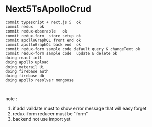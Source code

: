 # Next5TsApolloCrud

```
commit typescript + next.js 5  ok
commit redux   ok
commit redux-obserable   ok
commit redux-form  store setup ok
commit apolloGraphQL front end ok
commit apolloGraphQL back end  ok
commit redux-form sample code default query & changeText ok
commit redux-form sample code  update & delete ok
doing react-intl 
doing apollo upload
doing materail Ui  
doing firebase auth
doing firebase db
doing apollo resolver mongoose



```


note : 
1. if add vaildate must to show error message that will easy forget 
2. redux-form reducer must be "form" 
3. backend  not  use import yet